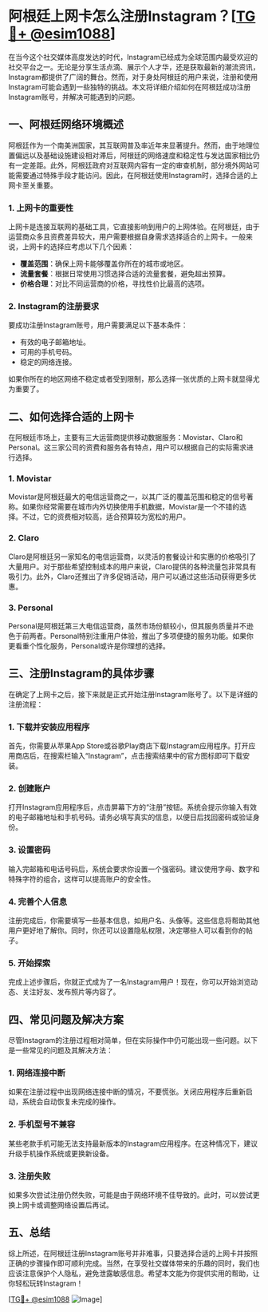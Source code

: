 # 阿根廷上网卡怎么注册Instagram？[[TG💪+ @esim1088](https://t.me/s/esim1088)]

在当今这个社交媒体高度发达的时代，Instagram已经成为全球范围内最受欢迎的社交平台之一。无论是分享生活点滴、展示个人才华，还是获取最新的潮流资讯，Instagram都提供了广阔的舞台。然而，对于身处阿根廷的用户来说，注册和使用Instagram可能会遇到一些独特的挑战。本文将详细介绍如何在阿根廷成功注册Instagram账号，并解决可能遇到的问题。

## 一、阿根廷网络环境概述

阿根廷作为一个南美洲国家，其互联网普及率近年来显著提升。然而，由于地理位置偏远以及基础设施建设相对滞后，阿根廷的网络速度和稳定性与发达国家相比仍有一定差距。此外，阿根廷政府对互联网内容有一定的审查机制，部分境外网站可能需要通过特殊手段才能访问。因此，在阿根廷使用Instagram时，选择合适的上网卡至关重要。

### 1. 上网卡的重要性

上网卡是连接互联网的基础工具，它直接影响到用户的上网体验。在阿根廷，由于运营商众多且资费差异较大，用户需要根据自身需求选择适合的上网卡。一般来说，上网卡的选择应考虑以下几个因素：

- **覆盖范围**：确保上网卡能够覆盖你所在的城市或地区。
- **流量套餐**：根据日常使用习惯选择合适的流量套餐，避免超出预算。
- **价格合理**：对比不同运营商的价格，寻找性价比最高的选项。

### 2. Instagram的注册要求

要成功注册Instagram账号，用户需要满足以下基本条件：

- 有效的电子邮箱地址。
- 可用的手机号码。
- 稳定的网络连接。

如果你所在的地区网络不稳定或者受到限制，那么选择一张优质的上网卡就显得尤为重要了。

## 二、如何选择合适的上网卡

在阿根廷市场上，主要有三大运营商提供移动数据服务：Movistar、Claro和Personal。这三家公司的资费和服务各有特点，用户可以根据自己的实际需求进行选择。

### 1. Movistar

Movistar是阿根廷最大的电信运营商之一，以其广泛的覆盖范围和稳定的信号著称。如果你经常需要在城市内外切换使用手机数据，Movistar是一个不错的选择。不过，它的资费相对较高，适合预算较为宽松的用户。

### 2. Claro

Claro是阿根廷另一家知名的电信运营商，以灵活的套餐设计和实惠的价格吸引了大量用户。对于那些希望控制成本的用户来说，Claro提供的各种流量包非常具有吸引力。此外，Claro还推出了许多促销活动，用户可以通过这些活动获得更多优惠。

### 3. Personal

Personal是阿根廷第三大电信运营商，虽然市场份额较小，但其服务质量并不逊色于前两者。Personal特别注重用户体验，推出了多项便捷的服务功能。如果你更看重个性化服务，Personal或许是你理想的选择。

## 三、注册Instagram的具体步骤

在确定了上网卡之后，接下来就是正式开始注册Instagram账号了。以下是详细的注册流程：

### 1. 下载并安装应用程序

首先，你需要从苹果App Store或谷歌Play商店下载Instagram应用程序。打开应用商店后，在搜索栏输入“Instagram”，点击搜索结果中的官方图标即可下载安装。

### 2. 创建账户

打开Instagram应用程序后，点击屏幕下方的“注册”按钮。系统会提示你输入有效的电子邮箱地址和手机号码。请务必填写真实的信息，以便日后找回密码或验证身份。

### 3. 设置密码

输入完邮箱和电话号码后，系统会要求你设置一个强密码。建议使用字母、数字和特殊字符的组合，这样可以提高账户的安全性。

### 4. 完善个人信息

注册完成后，你需要填写一些基本信息，如用户名、头像等。这些信息将帮助其他用户更好地了解你。同时，你还可以设置隐私权限，决定哪些人可以看到你的帖子。

### 5. 开始探索

完成上述步骤后，你就正式成为了一名Instagram用户！现在，你可以开始浏览动态、关注好友、发布照片等内容了。

## 四、常见问题及解决方案

尽管Instagram的注册过程相对简单，但在实际操作中仍可能出现一些问题。以下是一些常见的问题及其解决方法：

### 1. 网络连接中断

如果在注册过程中出现网络连接中断的情况，不要慌张。关闭应用程序后重新启动，系统会自动恢复未完成的操作。

### 2. 手机型号不兼容

某些老款手机可能无法支持最新版本的Instagram应用程序。在这种情况下，建议升级手机操作系统或更换新设备。

### 3. 注册失败

如果多次尝试注册仍然失败，可能是由于网络环境不佳导致的。此时，可以尝试更换上网卡或调整网络设置后再试。

## 五、总结

综上所述，在阿根廷注册Instagram账号并非难事，只要选择合适的上网卡并按照正确的步骤操作即可顺利完成。当然，在享受社交媒体带来的乐趣的同时，我们也应该注意保护个人隐私，避免泄露敏感信息。希望本文能为你提供实用的帮助，让你轻松玩转Instagram！

[[TG💪+ @esim1088](https://t.me/s/esim1088) ![Image](https://i.postimg.cc/4NQfJmqS/Snipaste-2025-05-13-00-14-12.png)]